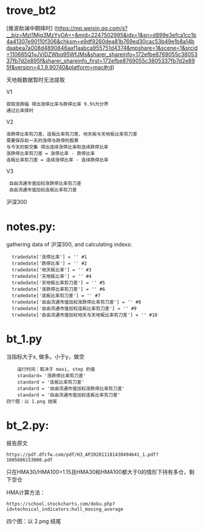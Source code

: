 # trove_bt2


[推波助澜中期择时]
(https://mp.weixin.qq.com/s?__biz=MzI1Mjg3MzYyOA==&mid=2247502995&idx=1&sn=d899e3efca1cc1b4a41307e90110f306&chksm=e9df9260dea81b769ed30cac53b49e1b8a14bdaabea7a008d4890846aaf1aabca955751d4374&mpshare=1&scene=1&srcid=110685Q1vJViDZWbq95WfJMs&sharer_shareinfo=172efbe8769055c3805337fb7d2e895f&sharer_shareinfo_first=172efbe8769055c3805337fb7d2e895f&version=4.1.9.90740&platform=mac#rd)

天地板数据暂时无法提取

V1

    提取涨跌幅 得出涨停比率与跌停比率 9.5%为分界
    通过比率择时
V2

    涨跌停比率剪刀差、连板比率剪刀差、地天板与天地板比率剪刀差
    需要保存前一天的涨停与跌停的股票
    与今天的取交集 得出连续涨停比率和连续跌停比率
    涨跌停比率剪刀差 = 涨停比率 - 跌停比率
    连板比率剪刀差 = 连续涨停比率 - 连续跌停比率
     
V3

     自由流通市值加权涨跌停比率剪刀差
     自由流通市值加权连板比率剪刀差 
     
沪深300

# notes.py:

  gathering data of 沪深300, and calculating indexs:
  
      tradedate['涨停比率'] = '' #1
      tradedate['跌停比率'] = '' #2
      tradedate['地天板比率'] = '' #3
      tradedate['天地板比率'] = '' #4
      tradedate['天地板比率剪刀差'] = '' #5
      tradedate['涨跌停比率剪刀差'] = '' #6
      tradedate['连板比率剪刀差'] = '' #7
      tradedate['自由流通市值加权涨跌停比率剪刀差'] = '' #8
      tradedate['自由流通市值加权连板比率剪刀差'] = '' #9
      tradedate['自由流通市值加权地天与天地板比率剪刀差'] = '' #10

# bt_1.py
  当指标大于x, 做多。小于y，做空
  
        运行时间：取决于 maxi, step 的值
        standard= '涨跌停比率剪刀差'
        standard = '连板比率剪刀差'
        standard = '自由流通市值加权涨跌停比率剪刀差'
        standard = '自由流通市值加权连板比率剪刀差'
    四个图：以 1.png 结尾

# bt_2.py:
报告原文
  
    https://pdf.dfcfw.com/pdf/H3_AP202011181430494641_1.pdf?1605686153000.pdf  
只在HMA30/HMA100>1.15且HMA30和HMA100都大于0的情形下持有多仓，剩下空仓

HMA计算方法：
  
    https://school.stockcharts.com/doku.php?id=technical_indicators:hull_moving_average
四个图：以 2.png 结尾
